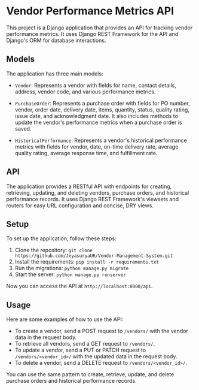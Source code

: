 # Vendor Performance Metrics API

This project is a Django application that provides an API for tracking vendor performance metrics. It uses Django REST Framework for the API and Django's ORM for database interactions.

## Models

The application has three main models:

- `Vendor`: Represents a vendor with fields for name, contact details, address, vendor code, and various performance metrics.

- `PurchaseOrder`: Represents a purchase order with fields for PO number, vendor, order date, delivery date, items, quantity, status, quality rating, issue date, and acknowledgment date. It also includes methods to update the vendor's performance metrics when a purchase order is saved.

- `HistoricalPerformance`: Represents a vendor's historical performance metrics with fields for vendor, date, on-time delivery rate, average quality rating, average response time, and fulfillment rate.

## API

The application provides a RESTful API with endpoints for creating, retrieving, updating, and deleting vendors, purchase orders, and historical performance records. It uses Django REST Framework's viewsets and routers for easy URL configuration and concise, DRY views.

## Setup

To set up the application, follow these steps:

1. Clone the repository: `git clone https://github.com/JeyasuryaUR/Vendor-Management-System.git`
2. Install the requirements: `pip install -r requirements.txt`
3. Run the migrations: `python manage.py migrate`
4. Start the server: `python manage.py runserver`

Now you can access the API at `http://localhost:8000/api`.

## Usage

Here are some examples of how to use the API:

- To create a vendor, send a POST request to `/vendors/` with the vendor data in the request body.
- To retrieve all vendors, send a GET request to `/vendors/`.
- To update a vendor, send a PUT or PATCH request to `/vendors/<vendor_id>/` with the updated data in the request body.
- To delete a vendor, send a DELETE request to `/vendors/<vendor_id>/`.

You can use the same pattern to create, retrieve, update, and delete purchase orders and historical performance records.
